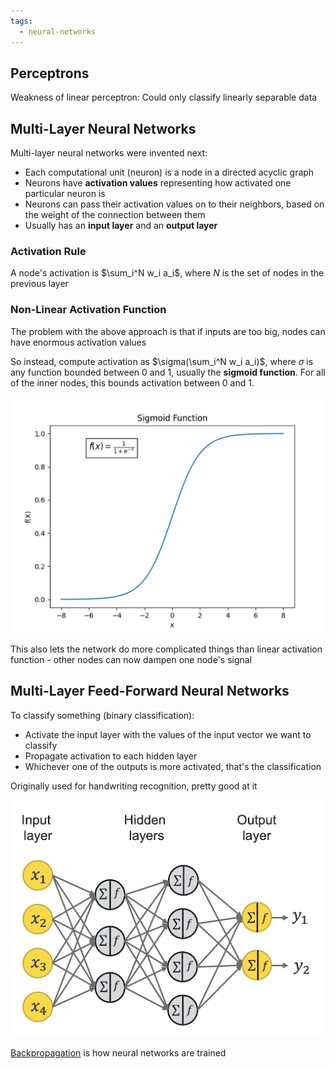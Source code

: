```yaml
---
tags:
  - neural-networks
---
```


## Perceptrons

Weakness of linear perceptron: Could only classify linearly separable data

## Multi-Layer Neural Networks

Multi-layer neural networks were invented next:

- Each computational unit (neuron) is a node in a directed acyclic graph
- Neurons have **activation values** representing how activated one particular neuron is
- Neurons can pass their activation values on to their neighbors, based on the weight of the connection between them
- Usually has an **input layer** and an **output layer**

### Activation Rule

A node's activation is $\sum_i^N w_i a_i$, where $N$ is the set of nodes in the previous layer

### Non-Linear Activation Function

The problem with the above approach is that if inputs are too big, nodes can have enormous activation values

So instead, compute activation as $\sigma(\sum_i^N w_i a_i)$, where $\sigma$ is any function bounded between 0 and 1, usually the **sigmoid function**.
For all of the inner nodes, this bounds activation between 0 and 1.

![Sigmoid function](sigmoid.png)

This also lets the network do more complicated things than linear activation function - other nodes can now dampen one node's signal

## Multi-Layer Feed-Forward Neural Networks

To classify something (binary classification):

- Activate the input layer with the values of the input vector we want to classify
- Propagate activation to each hidden layer
- Whichever one of the outputs is more activated, that's the classification

Originally used for handwriting recognition, pretty good at it

![Multi-layer feed-forward neural network diagram](multi-layer_feed-forward_nn.png)

[Backpropagation](Backpropagation.md) is how neural networks are trained
